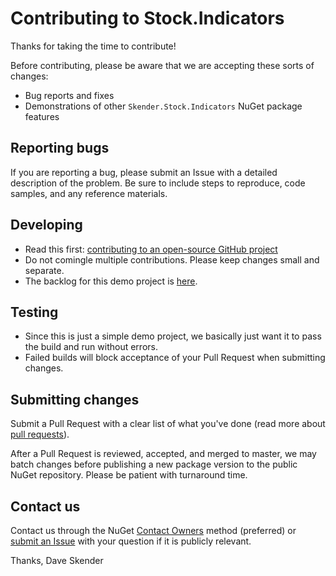 # Contributing to Stock.Indicators

Thanks for taking the time to contribute!

Before contributing, please be aware that we are accepting these sorts of changes:

- Bug reports and fixes
- Demonstrations of other `Skender.Stock.Indicators` NuGet package features

## Reporting bugs

If you are reporting a bug, please submit an Issue with a detailed description of the problem.  Be sure to include steps to reproduce, code samples, and any reference materials.

## Developing

- Read this first: [contributing to an open-source GitHub project](https://codeburst.io/a-step-by-step-guide-to-making-your-first-github-contribution-5302260a2940)
- Do not comingle multiple contributions.  Please keep changes small and separate.
- The backlog for this demo project is [here](https://dev.azure.com/skender/Stock.Indicators/_boards/board/t/Stock.Charts).

## Testing

- Since this is just a simple demo project, we basically just want it to pass the build and run without errors.
- Failed builds will block acceptance of your Pull Request when submitting changes.

## Submitting changes

Submit a Pull Request with a clear list of what you've done (read more about [pull requests](http://help.github.com/pull-requests/)).

After a Pull Request is reviewed, accepted, and merged to master, we may batch changes before publishing a new package version to the public NuGet repository.  Please be patient with turnaround time.

## Contact us

Contact us through the NuGet [Contact Owners](https://www.nuget.org/packages/Skender.Stock.Indicators) method (preferred) or [submit an Issue](https://github.com/DaveSkender/Stock.Charts/issues) with your question if it is publicly relevant.

Thanks,
Dave Skender
